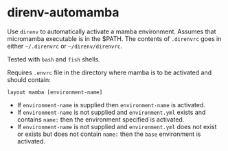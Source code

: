 # direnv-automamba

Use `direnv` to automatically activate a mamba environment. Assumes that micromamba executable is in the $PATH. The contents of `.direnvrc` goes in either `~/.direnvrc` or `~/direnv/direnvrc`.

Tested with `bash` and `fish` shells.

Requires `.envrc` file in the directory where mamba is to be activated and should contain:<br>

```
layout mamba [environment-name]
```

* If `environment-name` is supplied then `environment-name` is activated.
* If `environment-name` is not supplied and `environment.yml` exists and contains `name:` then the environment specified is activated.
* If `environment-name` is not supplied and `environment.yml` does not exist or exists but does not contain `name:` then the `base` environment is activated.
